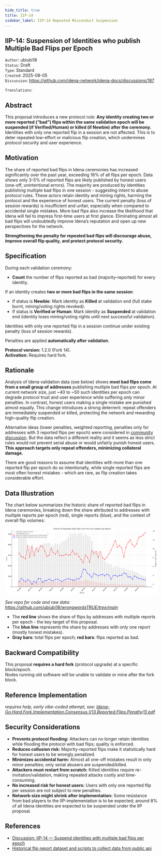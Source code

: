 ```yaml
---
hide_title: true
title: IIP-14
sidebar_label: IIP-14 Repeated Misconduct Suspension
---
```


## IIP-14: Suspension of Identities who publish Multiple Bad Flips per Epoch

`Author`: ubiubi18  
`Status`: Draft  
`Type`: Standard  
`Created`: 2025-08-05  
`Discussion`: https://github.com/idena-network/idena-docs/discussions/187

`Translations`:

## Abstract

This proposal introduces a new protocol rule: **Any identity creating two or more reported (“bad”) flips within the same validation epoch will be suspended (if Verified/Human) or killed (if Newbie) after the ceremony.** Identities with only one reported flip in a session are not affected. This is to deter repeated low-effort or malicious flip creation, which undermines protocol security and user experience.

## Motivation

The share of reported bad flips in Idena ceremonies has increased significantly over the past year, exceeding 16% of all flips per epoch. Data shows only 3-5% of reported flips are likely published by honest users (one-off, unintentional errors). The majority are produced by identities publishing multiple bad flips in one session - suggesting intent to abuse protocol rules. These actors retain identity and mining rights, harming the protocol and the experience of honest users. The current penalty (loss of session rewards) is insufficient and unfair, especially when compared to accidental single mistakes. More bad flips also increase the likelihood that Idena will fail to impress first-time users at first glance. Eliminating almost all bad flips will undoubtedly improve Idena’s reputation and open up new perspectives for the network.

**Strengthening the penalty for repeated bad flips will discourage abuse, improve overall flip quality, and protect protocol security.**

## Specification

During each validation ceremony:

- **Count** the number of flips reported as bad (majority-reported) for every identity.

If an identity creates **two or more bad flips in the same session**:

- If status is **Newbie**: Mark identity as **Killed** at validation end (full stake burnt, mining/voting rights revoked).
- If status is **Verified or Human**: Mark identity as **Suspended** at validation end (identity loses mining/voting rights until next successful validation).

Identities with only one reported flip in a session continue under existing penalty (loss of session rewards).

Penalties are applied **automatically after validation**.

**Protocol version:** 1.2.0 (Fork 14).  
**Activation:** Requires hard fork.

## Rationale

Analysis of Idena validation data (see below) shows **most bad flips come from a small group of addresses** publishing multiple bad flips per epoch. At current network size, just ~40 to ~50 such identities per epoch can degrade protocol trust and user experience while suffering only minor penalties. In contrast, honest users making a single mistake are punished almost equally. This change introduces a strong deterrent: repeat offenders are immediately suspended or killed, protecting the network and rewarding high-quality flip creation.

Alternative ideas (lower penalties, weighted reporting, penalties only for addresses with 3 reported flips per epoch) were considered in [community discussion](https://github.com/idena-network/idena-docs/discussions/187). But the data reflect a different reality and it seems as less strict rules would not prevent serial abuse or would unfairly punish honest users. **This approach targets only repeat offenders, minimizing collateral damage.**

There are good reasons to assume that identities with more than one reported flip per epoch do so intentionally, while single reported flips are most often honest mistakes - which are rare, as flip creation takes considerable effort.

## Data Illustration

The chart below summarizes the historic share of reported bad flips in Idena ceremonies, breaking down the share attributed to addresses with multiple reports per epoch (red), single reports (blue), and the context of overall flip volumes:

![Shares of Reported Bad Flips with Volume Context per Epoch](https://github.com/ubiubi18/wrongwordsTRUE/blob/main/output(2).png)

*See repo for code and raw data: https://github.com/ubiubi18/wrongwordsTRUE/tree/main*

- The **red line** shows the share of flips by addresses with multiple reports per epoch - the key target of this proposal.
- The **blue line** represents the share by addresses with only one report (mostly honest mistakes).
- **Gray bars**: total flips per epoch; **red bars**: flips reported as bad.

## Backward Compatibility

This proposal **requires a hard fork** (protocol upgrade) at a specific block/epoch.  
Nodes running old software will be unable to validate or mine after the fork block.

## Reference Implementation

*requires help, early vibe-coded attempt, see: [Idena-Go.Hard.Fork.Implementation.Consensus.V13.Reported.Flips.Penalty(1).pdf](https://github.com/ubiubi18/wrongwordsTRUE/blob/main/Idena-Go.Hard.Fork.Implementation.Consensus.V13.Reported.Flips.Penalty(1).pdf)*

## Security Considerations

- **Prevents protocol flooding:** Attackers can no longer retain identities while flooding the protocol with bad flips; quality is enforced.
- **Reduces collusion risk:** Majority-reported flips make it statistically hard for honest users to be wrongly penalized.
- **Minimizes accidental harm:** Almost all one-off mistakes result in only minor penalties; only serial abusers are suspended/killed.
- **Attackers must restart from scratch:** Killed identities require re-invitation/validation, making repeated attacks costly and time-consuming.
- **No increased risk for honest users:** Users with only one reported flip per session are not subject to new penalties.
- **Network-size might shrink after implementation:** Some resistance from bad players to the IIP-implementation is to be expected; around 8% of all Idena identities are expected to be suspended under the IIP proposal.

## References

- [Discussion: IIP-14 — Suspend identities with multiple bad flips per epoch](https://github.com/idena-network/idena-docs/discussions/187)
- [Historical flip report dataset and scripts to collect data from public api](https://github.com/ubiubi18/wrongwordsTRUE/tree/main)

